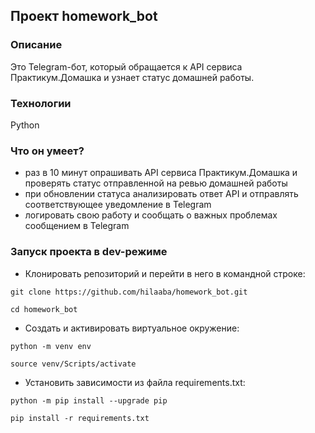 ## Проект homework_bot

### Описание
Это Telegram-бот, который обращается к API сервиса Практикум.Домашка и узнает статус домашней работы.

### Технологии
Python

### Что он умеет?
- раз в 10 минут опрашивать API сервиса Практикум.Домашка и проверять статус отправленной на ревью домашней работы
- при обновлении статуса анализировать ответ API и отправлять соответствующее уведомление в Telegram
- логировать свою работу и сообщать о важных проблемах сообщением в Telegram

### Запуск проекта в dev-режиме


+ Клонировать репозиторий и перейти в него в командной строке:

```
git clone https://github.com/hilaaba/homework_bot.git
```

```
cd homework_bot
```
+ Cоздать и активировать виртуальное окружение:

```
python -m venv env
```

```
source venv/Scripts/activate
```

+ Установить зависимости из файла requirements.txt:

```
python -m pip install --upgrade pip
```

```
pip install -r requirements.txt
```
